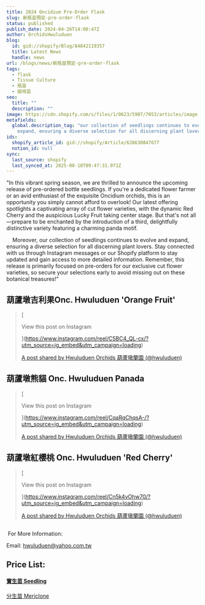 ```yaml
---
title: 2024 Oncidium Pre-Order Flask
slug: 新瓶苗預定-pre-order-flask
status: published
publish_date: 2024-04-26T14:00:47Z
author: OrchidsHwuluduen
blog:
  id: gid://shopify/Blog/84842119357
  title: Latest News
  handle: news
url: /blogs/news/新瓶苗預定-pre-order-flask
tags:
  - flask
  - Tissue Culture
  - 瓶苗
  - 組培苗
seo:
  title: ""
  description: ""
image: https://cdn.shopify.com/s/files/1/0623/5907/7053/articles/image.jpg?v=1741335716
metafields:
  global.description_tag: "our collection of seedlings continues to evolve and
    expand, ensuring a diverse selection for all discerning plant lovers. "
ids:
  shopify_article_id: gid://shopify/Article/628630847677
  notion_id: null
sync:
  last_source: shopify
  last_synced_at: 2025-08-18T09:47:31.971Z
---
```


"In this vibrant spring season, we are thrilled to announce the upcoming release of pre-ordered bottle seedlings. If you're a dedicated flower farmer or an avid enthusiast of the exquisite Oncidium orchids, this is an opportunity you simply cannot afford to overlook! Our latest offering spotlights a captivating array of cut flower varieties, with the dynamic Red Cherry and the auspicious Lucky Fruit taking center stage. But that's not all—prepare to be enchanted by the introduction of a third, delightfully distinctive variety featuring a charming panda motif.  
  
    Moreover, our collection of seedlings continues to evolve and expand, ensuring a diverse selection for all discerning plant lovers. Stay connected with us through Instagram messages or our Shopify platform to stay updated and gain access to more detailed information. Remember, this release is primarily focused on pre-orders for our exclusive cut flower varieties, so secure your selections early to avoid missing out on these botanical treasures!"  
  

## 葫蘆墩吉利果Onc. Hwuluduen 'Orange Fruit'

> [
> 
>   
> 
>   
> 
>   
> 
>   
> 
> View this post on Instagram
> 
>   
> 
>   
> 
>   
> 
>   
> 
>   
> 
>   
> 
>   
> 
>   
> 
>   
> 
>   
> 
>   
> 
> 
> 
> 
> ](https://www.instagram.com/reel/C5BC4_QL-cx/?utm_source=ig_embed&utm_campaign=loading)
> 
> [A post shared by Hwuluduen Orchids 葫蘆墩蘭園 (@hwuluduen)](https://www.instagram.com/reel/C5BC4_QL-cx/?utm_source=ig_embed&utm_campaign=loading)

## 葫蘆墩熊貓 Onc. Hwuluduen Panada

> [
> 
>   
> 
>   
> 
>   
> 
>   
> 
> View this post on Instagram
> 
>   
> 
>   
> 
>   
> 
>   
> 
>   
> 
>   
> 
>   
> 
>   
> 
>   
> 
>   
> 
>   
> 
> 
> 
> 
> ](https://www.instagram.com/reel/CqaRqChqsA-/?utm_source=ig_embed&utm_campaign=loading)
> 
> [A post shared by Hwuluduen Orchids 葫蘆墩蘭園 (@hwuluduen)](https://www.instagram.com/reel/CqaRqChqsA-/?utm_source=ig_embed&utm_campaign=loading)

## 葫蘆墩紅櫻桃 Onc. Hwuluduen 'Red Cherry'

> [
> 
>   
> 
>   
> 
>   
> 
>   
> 
> View this post on Instagram
> 
>   
> 
>   
> 
>   
> 
>   
> 
>   
> 
>   
> 
>   
> 
>   
> 
>   
> 
>   
> 
>   
> 
> 
> 
> 
> ](https://www.instagram.com/reel/Cn5k4yOhw70/?utm_source=ig_embed&utm_campaign=loading)
> 
> [A post shared by Hwuluduen Orchids 葫蘆墩蘭園 (@hwuluduen)](https://www.instagram.com/reel/Cn5k4yOhw70/?utm_source=ig_embed&utm_campaign=loading)

##   
  
 For More Information:

Email: hwuluduen@yahoo.com.tw

## Price List:

#### [實生苗 Seedling](https://regal-lamprey-a12.notion.site/2cf9f5b57a42451a9e3ea8930da378fe?v=7f2d2ece3063496bb19916c36b70423f&amp;pvs=4 "實生苗連結 Seedling Flask")  
[分生苗 Mericlone](https://regal-lamprey-a12.notion.site/Mericlone-price-list-be40f544f1e840328e3c3308d7db1566?pvs=4 "分生苗連結 Mericlone")
